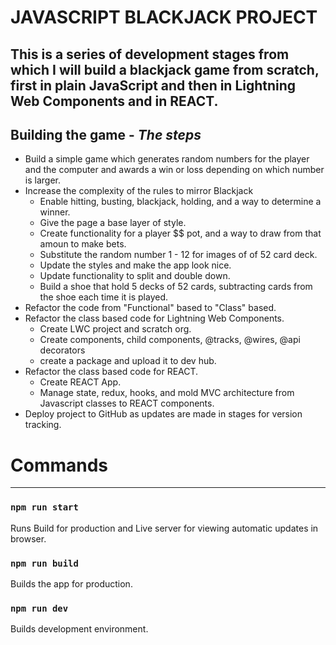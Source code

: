 # JAVASCRIPT BLACKJACK PROJECT
This is a series of development stages from which I will build a blackjack game from scratch, first in plain JavaScript and then in Lightning Web Components and in REACT.
-------------------------------------------------------------------------------------------------------------------------------------------------------------
## Building the game - *The steps*
- Build a simple game which generates random numbers for the player and the computer and awards a win or loss depending on which number is larger.
- Increase the complexity of the rules to mirror Blackjack
    - Enable hitting, busting, blackjack, holding, and a way to determine a winner.
    - Give the page a base layer of style.
    - Create functionality for a player $$ pot, and a way to draw from that amoun to make bets.
    - Substitute the random number 1 - 12 for images of of 52 card deck.
    - Update the styles and make the app look nice.
    - Update functionality to split and double down.
    - Build a shoe that hold 5 decks of 52 cards, subtracting cards from the shoe each time it is played.
- Refactor the code from "Functional" based to "Class" based.
- Refactor the class based code for Lightning Web Components. 
    - Create LWC project and scratch org. 
    - Create components, child components, @tracks, @wires, @api decorators
    - create a package and upload it to dev hub.
- Refactor the class based code for REACT.
    - Create REACT App.
    - Manage state, redux, hooks, and mold MVC architecture from Javascript classes to REACT components.
- Deploy project to GitHub as updates are made in stages for version tracking.

# Commands
-------------------------------------------------------------------------------------------------------------------------------------------------------------
### `npm run start`

Runs Build for production and Live server for viewing automatic updates in browser. 

### `npm run build`

Builds the app for production. 

### `npm run dev`

Builds development environment. 
